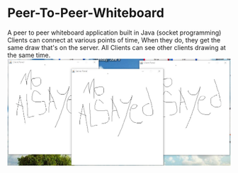# Peer-To-Peer-Whiteboard
 A peer to peer whiteboard application built in Java (socket programming)
 Clients can connect at various points of time, When they do, they get the same draw that's on the server.
 All Clients can see other clients drawing at the same time.
 ![UI](https://raw.githubusercontent.com/MagicianMido32/Peer-To-Peer-Whiteboard/master/1.PNG)

